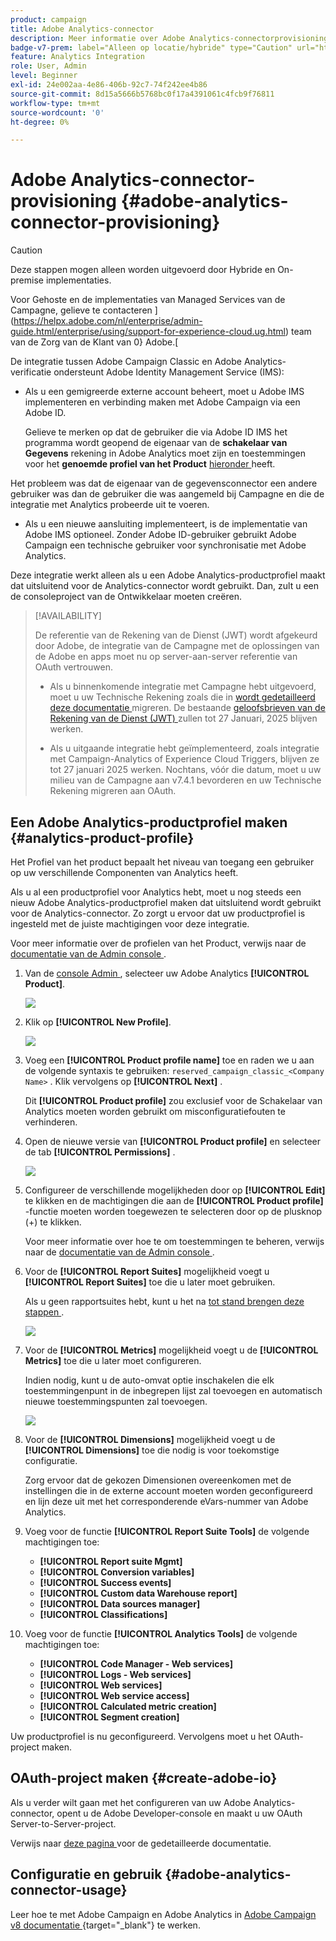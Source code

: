 ```yaml
---
product: campaign
title: Adobe Analytics-connector
description: Meer informatie over Adobe Analytics-connectorprovisioning
badge-v7-prem: label="Alleen op locatie/hybride" type="Caution" url="https://experienceleague.adobe.com/docs/campaign-classic/using/installing-campaign-classic/architecture-and-hosting-models/hosting-models-lp/hosting-models.html?lang=nl" tooltip="Is alleen van toepassing op v7 on-premise en hybride implementaties"
feature: Analytics Integration
role: User, Admin
level: Beginner
exl-id: 24e002aa-4e86-406b-92c7-74f242ee4b86
source-git-commit: 8d15a5666b5768bc0f17a4391061c4fcb9f76811
workflow-type: tm+mt
source-wordcount: '0'
ht-degree: 0%

---
```


# Adobe Analytics-connector-provisioning {#adobe-analytics-connector-provisioning}

>[!CAUTION]
>
> Deze stappen mogen alleen worden uitgevoerd door Hybride en On-premise implementaties.
>
>Voor Gehoste en de implementaties van Managed Services van de Campagne, gelieve te contacteren ](https://helpx.adobe.com/nl/enterprise/admin-guide.html/enterprise/using/support-for-experience-cloud.ug.html) team van de Zorg van de Klant van 0} Adobe.[

De integratie tussen Adobe Campaign Classic en Adobe Analytics-verificatie ondersteunt Adobe Identity Management Service (IMS):

* Als u een gemigreerde externe account beheert, moet u Adobe IMS implementeren en verbinding maken met Adobe Campaign via een Adobe ID.

  Gelieve te merken op dat de gebruiker die via Adobe ID IMS het programma wordt geopend de eigenaar van de **schakelaar van Gegevens** rekening in Adobe Analytics moet zijn en toestemmingen voor het **genoemde profiel van het Product** [ hieronder ](#analytics-product-profile) heeft.

Het probleem was dat de eigenaar van de gegevensconnector een andere gebruiker was dan de gebruiker die was aangemeld bij Campagne en die de integratie met Analytics probeerde uit te voeren.

* Als u een nieuwe aansluiting implementeert, is de implementatie van Adobe IMS optioneel. Zonder Adobe ID-gebruiker gebruikt Adobe Campaign een technische gebruiker voor synchronisatie met Adobe Analytics.

Deze integratie werkt alleen als u een Adobe Analytics-productprofiel maakt dat uitsluitend voor de Analytics-connector wordt gebruikt. Dan, zult u een de consoleproject van de Ontwikkelaar moeten creëren.

>[!AVAILABILITY]
>
> De referentie van de Rekening van de Dienst (JWT) wordt afgekeurd door Adobe, de integratie van de Campagne met de oplossingen van de Adobe en apps moet nu op server-aan-server referentie van OAuth vertrouwen. </br>
>
> * Als u binnenkomende integratie met Campagne hebt uitgevoerd, moet u uw Technische Rekening zoals die in [ wordt gedetailleerd deze documentatie ](https://developer.adobe.com/developer-console/docs/guides/authentication/ServerToServerAuthentication/migration/#_blank) migreren. De bestaande [ geloofsbrieven van de Rekening van de Dienst (JWT) ](oauth-technical-account.md) zullen tot 27 Januari, 2025 blijven werken.</br>
>
> * Als u uitgaande integratie hebt geïmplementeerd, zoals integratie met Campaign-Analytics of Experience Cloud Triggers, blijven ze tot 27 januari 2025 werken. Nochtans, vóór die datum, moet u uw milieu van de Campagne aan v7.4.1 bevorderen en uw Technische Rekening migreren aan OAuth.

## Een Adobe Analytics-productprofiel maken {#analytics-product-profile}

Het Profiel van het product bepaalt het niveau van toegang een gebruiker op uw verschillende Componenten van Analytics heeft.

Als u al een productprofiel voor Analytics hebt, moet u nog steeds een nieuw Adobe Analytics-productprofiel maken dat uitsluitend wordt gebruikt voor de Analytics-connector. Zo zorgt u ervoor dat uw productprofiel is ingesteld met de juiste machtigingen voor deze integratie.

Voor meer informatie over de profielen van het Product, verwijs naar de [ documentatie van de Admin console ](https://helpx.adobe.com/mt/enterprise/admin-guide.html).

1. Van de [ console Admin ](https://adminconsole.adobe.com/), selecteer uw Adobe Analytics **[!UICONTROL Product]**.

   ![](assets/do-not-localize/triggers_1.png)

1. Klik op **[!UICONTROL New Profile]**.

   ![](assets/do-not-localize/triggers_2.png)

1. Voeg een **[!UICONTROL Product profile name]** toe en raden we u aan de volgende syntaxis te gebruiken: `reserved_campaign_classic_<Company Name>` . Klik vervolgens op **[!UICONTROL Next]** .

   Dit **[!UICONTROL Product profile]** zou exclusief voor de Schakelaar van Analytics moeten worden gebruikt om misconfiguratiefouten te verhinderen.

1. Open de nieuwe versie van **[!UICONTROL Product profile]** en selecteer de tab **[!UICONTROL Permissions]** .

   ![](assets/do-not-localize/triggers_3.png)

1. Configureer de verschillende mogelijkheden door op **[!UICONTROL Edit]** te klikken en de machtigingen die aan de **[!UICONTROL Product profile]** -functie moeten worden toegewezen te selecteren door op de plusknop (+) te klikken.

   Voor meer informatie over hoe te om toestemmingen te beheren, verwijs naar de [ documentatie van de Admin console ](https://helpx.adobe.com/mt/enterprise/using/manage-permissions-and-roles.html).

1. Voor de **[!UICONTROL Report Suites]** mogelijkheid voegt u **[!UICONTROL Report Suites]** toe die u later moet gebruiken.

   Als u geen rapportsuites hebt, kunt u het na [ tot stand brengen deze stappen ](../../integrations/using/gs-aa.md).

   ![](assets/do-not-localize/triggers_4.png)

1. Voor de **[!UICONTROL Metrics]** mogelijkheid voegt u de **[!UICONTROL Metrics]** toe die u later moet configureren.

   Indien nodig, kunt u de auto-omvat optie inschakelen die elk toestemmingenpunt in de inbegrepen lijst zal toevoegen en automatisch nieuwe toestemmingspunten zal toevoegen.

   ![](assets/do-not-localize/triggers_13.png)

1. Voor de **[!UICONTROL Dimensions]** mogelijkheid voegt u de **[!UICONTROL Dimensions]** toe die nodig is voor toekomstige configuratie.

   Zorg ervoor dat de gekozen Dimensionen overeenkomen met de instellingen die in de externe account moeten worden geconfigureerd en lijn deze uit met het corresponderende eVars-nummer van Adobe Analytics.

1. Voeg voor de functie **[!UICONTROL Report Suite Tools]** de volgende machtigingen toe:

   * **[!UICONTROL Report suite Mgmt]**
   * **[!UICONTROL Conversion variables]**
   * **[!UICONTROL Success events]**
   * **[!UICONTROL Custom data Warehouse report]**
   * **[!UICONTROL Data sources manager]**
   * **[!UICONTROL Classifications]**

1. Voeg voor de functie **[!UICONTROL Analytics Tools]** de volgende machtigingen toe:

   * **[!UICONTROL Code Manager - Web services]**
   * **[!UICONTROL Logs - Web services]**
   * **[!UICONTROL Web services]**
   * **[!UICONTROL Web service access]**
   * **[!UICONTROL Calculated metric creation]**
   * **[!UICONTROL Segment creation]**

Uw productprofiel is nu geconfigureerd. Vervolgens moet u het OAuth-project maken.

## OAuth-project maken {#create-adobe-io}

Als u verder wilt gaan met het configureren van uw Adobe Analytics-connector, opent u de Adobe Developer-console en maakt u uw OAuth Server-to-Server-project.

Verwijs naar [ deze pagina ](oauth-technical-account.md#oauth-service) voor de gedetailleerde documentatie.

## Configuratie en gebruik {#adobe-analytics-connector-usage}

Leer hoe te met Adobe Campaign en Adobe Analytics in [ Adobe Campaign v8 documentatie ](https://experienceleague.adobe.com/en/docs/campaign/campaign-v8/connect/ac-aa) {target="_blank"} te werken.
